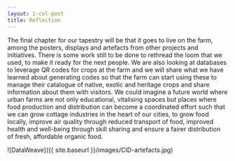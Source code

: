 ```yaml
---
layout: 1-col-post
title: Reflection
---
```

The final chapter for our tapestry will be that it goes to live on the farm, among the posters, displays and artefacts from other projects and initiatives. There is some work still to be done to rethread the loom that we used, to make it ready for the next people. We are also looking at databases to leverage QR codes for crops at the farm and we will share what we have learned about generating codes so that the farm can start using these to manage their catalogue of native, exotic and heritage crops and share information about them with visitors. We could imagine a future world where urban farms are not only educational, vitalising spaces but places where food production and distribution can become a coordinated effort such that we can grow cottage industries in the heart of our cities, to grow food locally, improve air quality through reduced transport of food, improved health and well-being through skill sharing and ensure a fairer distribution of fresh, affordable organic food.

![DataWeave]({{ site.baseurl }}/images/CID-artefacts.jpg)
